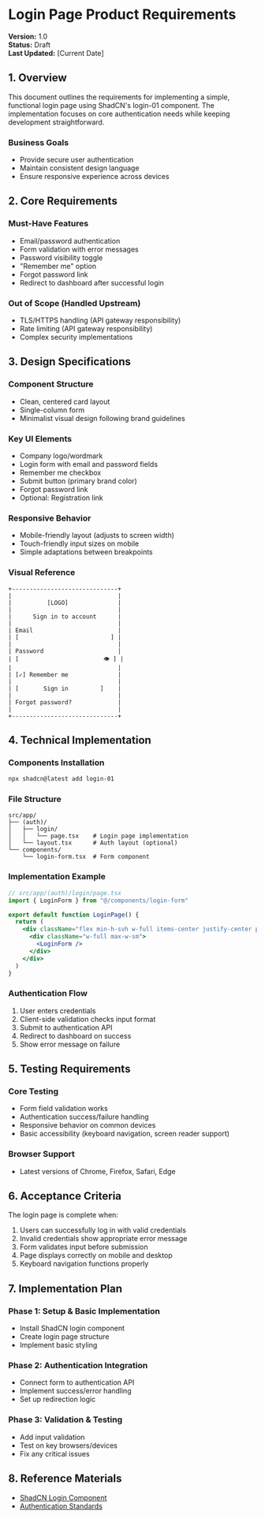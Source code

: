 # Login Page Product Requirements

**Version:** 1.0  
**Status:** Draft  
**Last Updated:** [Current Date]

## 1. Overview

This document outlines the requirements for implementing a simple, functional login page using ShadCN's login-01 component. The implementation focuses on core authentication needs while keeping development straightforward.

### Business Goals
- Provide secure user authentication
- Maintain consistent design language
- Ensure responsive experience across devices

## 2. Core Requirements

### Must-Have Features
- Email/password authentication
- Form validation with error messages
- Password visibility toggle
- "Remember me" option
- Forgot password link
- Redirect to dashboard after successful login

### Out of Scope (Handled Upstream)
- TLS/HTTPS handling (API gateway responsibility)
- Rate limiting (API gateway responsibility)
- Complex security implementations

## 3. Design Specifications

### Component Structure
- Clean, centered card layout
- Single-column form
- Minimalist visual design following brand guidelines

### Key UI Elements
- Company logo/wordmark
- Login form with email and password fields
- Remember me checkbox
- Submit button (primary brand color)
- Forgot password link
- Optional: Registration link

### Responsive Behavior
- Mobile-friendly layout (adjusts to screen width)
- Touch-friendly input sizes on mobile
- Simple adaptations between breakpoints

### Visual Reference
```
+------------------------------+
|                              |
|          [LOGO]              |
|                              |
|      Sign in to account      |
|                              |
| Email                        |
| [                          ] |
|                              |
| Password                     |
| [                        👁️ ] |
|                              |
| [✓] Remember me              |
|                              |
| [       Sign in         ]    |
|                              |
| Forgot password?             |
|                              |
+------------------------------+
```

## 4. Technical Implementation

### Components Installation
```bash
npx shadcn@latest add login-01
```

### File Structure
```
src/app/
├── (auth)/
│   ├── login/
│   │   └── page.tsx    # Login page implementation
│   └── layout.tsx      # Auth layout (optional)
└── components/
    └── login-form.tsx  # Form component
```

### Implementation Example
```jsx
// src/app/(auth)/login/page.tsx
import { LoginForm } from "@/components/login-form"

export default function LoginPage() {
  return (
    <div className="flex min-h-svh w-full items-center justify-center p-6 md:p-10">
      <div className="w-full max-w-sm">
        <LoginForm />
      </div>
    </div>
  )
}
```

### Authentication Flow
1. User enters credentials
2. Client-side validation checks input format
3. Submit to authentication API
4. Redirect to dashboard on success
5. Show error message on failure

## 5. Testing Requirements

### Core Testing
- Form field validation works
- Authentication success/failure handling
- Responsive behavior on common devices
- Basic accessibility (keyboard navigation, screen reader support)

### Browser Support
- Latest versions of Chrome, Firefox, Safari, Edge

## 6. Acceptance Criteria

The login page is complete when:

1. Users can successfully log in with valid credentials
2. Invalid credentials show appropriate error message
3. Form validates input before submission
4. Page displays correctly on mobile and desktop
5. Keyboard navigation functions properly

## 7. Implementation Plan

### Phase 1: Setup & Basic Implementation
- Install ShadCN login component
- Create login page structure
- Implement basic styling

### Phase 2: Authentication Integration
- Connect form to authentication API
- Implement success/error handling
- Set up redirection logic

### Phase 3: Validation & Testing
- Add input validation
- Test on key browsers/devices
- Fix any critical issues

## 8. Reference Materials

- [ShadCN Login Component](https://ui.shadcn.com/blocks/authentication)
- [Authentication Standards](../02-development-standards/07-authentication-standards.md) 